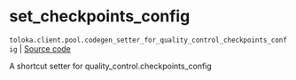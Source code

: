 # set_checkpoints_config
`toloka.client.pool.codegen_setter_for_quality_control_checkpoints_config` | [Source code](https://github.com/Toloka/toloka-kit/blob/v1.1.4/src/client/pool/__init__.py#L0)

A shortcut setter for quality_control.checkpoints_config

